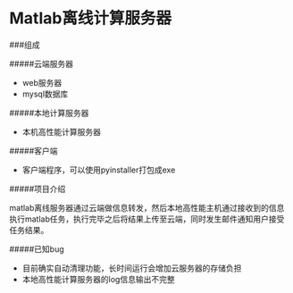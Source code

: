 Matlab离线计算服务器
====================


###组成

#####云端服务器


* web服务器
* mysql数据库


#####本地计算服务器


* 本机高性能计算服务器


#####客户端


* 客户端程序，可以使用pyinstaller打包成exe


#####项目介绍

matlab离线服务器通过云端做信息转发，然后本地高性能主机通过接收到的信息执行matlab任务，执行完毕之后将结果上传至云端，同时发生邮件通知用户接受任务结果。


#####已知bug


* 目前确实自动清理功能，长时间运行会增加云服务器的存储负担
* 本地高性能计算服务器的log信息输出不完整
